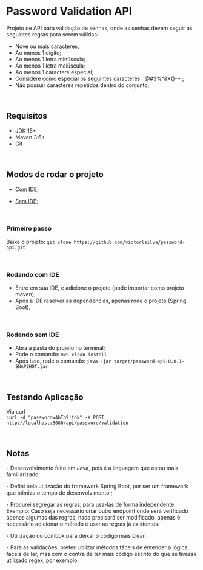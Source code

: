 # Password Validation API

Projeto de API para validação de senhas, onde as senhas devem seguir as seguintes regras para serem válidas:


 - Nove ou mais caracteres;
 - Ao menos 1 dígito;
 - Ao menos 1 letra minúscula;
 - Ao menos 1 letra maiúscula;
 - Ao menos 1 caractere especial;
 - Considere como especial os seguintes caracteres: !@#$%^&*()-+ ;
 - Não possuir caracteres repetidos dentro do conjunto;


<br>

## Requisitos ##


- JDK 15+
- Maven 3.6+
- Git 

<br>


## Modos de rodar o projeto ##

* [Com IDE](#Rodando-com-IDE);

* [Sem IDE](#Rodando-sem-IDE);


<br>


### Primeiro passo ###

Baixe o projeto: ```git clone https://github.com/victorlsilva/password-api.git```

<br>

### Rodando com IDE ###

- Entre em sua IDE, e adicione o projeto (pode importar como projeto maven);
- Após a IDE resolver as dependencias, apenas rode o projeto (Spring Boot);


<br>

### Rodando sem IDE ###

- Abra a pasta do projeto no terminal;
- Rode o comando: ```mvn clean install```
- Após isso, rode o comando: ```java -jar target/password-api-0.0.1-SNAPSHOT.jar```

<br>

## Testando Aplicação ##

Via curl<br>
```curl -d "password=AbTp9!fok" -X POST http://localhost:8080/api/password/validation```

<br>

## Notas ##

<p> - Desenvolvimento feito em Java, pois é a linguagem que estou mais familiarizado;<p>

<p> - Defini pela utilização do framework Spring Boot, 
por ser um framework que otimiza o tempo de desenvolvimento ;</p>

<p> - Procurei segregar as regras, para usa-las de forma independente. <br>
Exemplo: Caso seja necessário criar outro endpoint onde será verificado apenas 
algumas das regras, nada precisará ser modificado, apenas é necessário 
adicionar o método e usar as regras já existentes.<p>

<p> - Utilização do Lombok para deixar o código mais clean</p>

<p> - Para as validações, preferi utilizar métodos fáceis de 
entender a lógica, fáceis de ler, mas com o contra de ter mais 
código escrito do que se tivesse utilizado regex, por exemplo. </p>